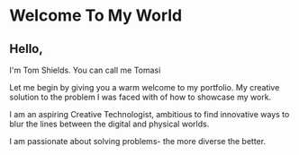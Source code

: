 # Welcome To My World


## Hello,
I'm Tom Shields.
You can call me Tomasi

Let me begin by giving you a warm welcome to my portfolio. My creative solution to the problem I was faced with of how to showcase my work.

I am an aspiring Creative Technologist,
ambitious to find innovative ways to blur the lines between the digital and physical worlds. 


I am passionate about solving problems- the more diverse the better.
